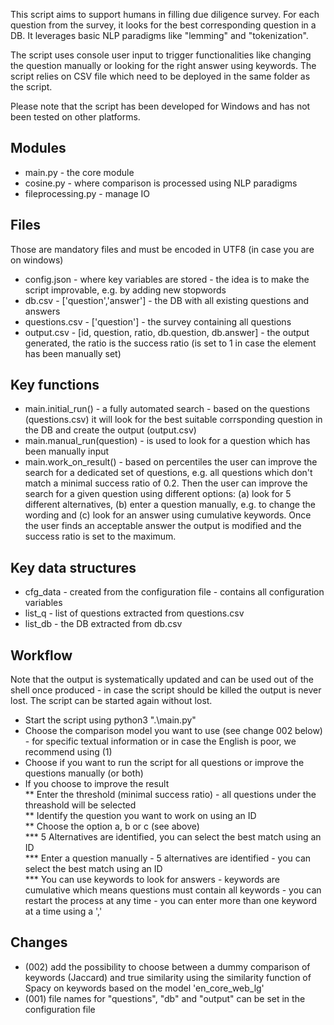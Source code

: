 This script aims to support humans in filling due diligence survey. For each question from the survey, it looks for the best corresponding question in a DB. It leverages basic NLP paradigms like "lemming" and "tokenization". 

The script uses console user input to trigger functionalities like changing the question manually or looking for the right answer using keywords. The script relies on CSV file which need to be deployed in the same folder as the script.

Please note that the script has been developed for Windows and has not been tested on other platforms.

## Modules
* main.py - the core module
* cosine.py - where comparison is processed using NLP paradigms
* fileprocessing.py - manage IO

## Files
Those are mandatory files and must be encoded in UTF8 (in case you are on windows)
* config.json - where key variables are stored - the idea is to make the script improvable, e.g. by adding new stopwords
* db.csv - ['question','answer'] - the DB with all existing questions and answers
* questions.csv - ['question'] - the survey containing all questions
* output.csv - [id, question, ratio, db.question, db.answer] - the output generated, the ratio is the success ratio (is set to 1 in case the element has been manually set)

## Key functions
* main.initial_run() - a fully automated search - based on the questions (questions.csv) it will look for the best suitable corrsponding question in the DB and create the output (output.csv)
* main.manual_run(question) - is used to look for a question which has been manually input
* main.work_on_result() - based on percentiles the user can improve the search for a dedicated set of questions, e.g. all questions which don't match a minimal success ratio of 0.2. Then the user can improve the search for a given question using different options: (a) look for 5 different alternatives, (b) enter a question manually, e.g. to change the wording and (c) look for an answer using cumulative keywords. Once the user finds an acceptable answer the output is modified and the success ratio is set to the maximum.

## Key data structures
* cfg_data - created from the configuration file - contains all configuration variables
* list_q - list of questions extracted from questions.csv
* list_db - the DB extracted from db.csv

## Workflow
Note that the output is systematically updated and can be used out of the shell once produced - in case the script should be killed the output is never lost. The script can be started again without lost.

* Start the script using python3 ".\main.py"  
* Choose the comparison model you want to use (see change 002 below) - for specific textual information or in case the English is poor, we recommend using (1)  
* Choose if you want to run the script for all questions or improve the questions manually (or both)  
* If you choose to improve the result  
** Enter the threshold (minimal success ratio) - all questions under the threashold will be selected  
** Identify the question you want to work on using an ID  
** Choose the option a, b or c (see above)  
*** 5 Alternatives are identified, you can select the best match using an ID  
*** Enter a question manually - 5 alternatives are identified - you can select the best match using an ID   
*** You can use keywords to look for answers - keywords are cumulative which means questions must contain all keywords - you can restart the process at any time - you can enter more than one keyword at a time using a ','  
        
## Changes

* (002) add the possibility to choose between a dummy comparison of keywords (Jaccard) and true similarity using the similarity function of Spacy on keywords based on the model 'en_core_web_lg'
* (001) file names for "questions", "db" and "output" can be set in the configuration file